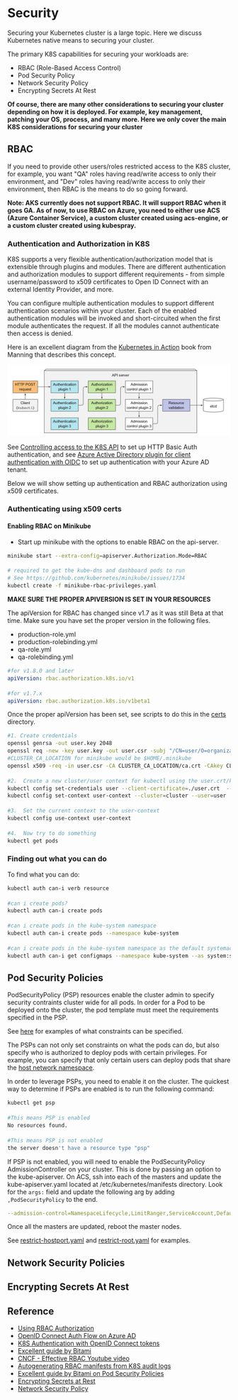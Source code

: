 # Security #

Securing your Kubernetes cluster is a large topic.  Here we discuss Kubernetes native means to securing your cluster.  

The primary K8S capabilities for securing your workloads are:

- RBAC (Role-Based Access Control)
- Pod Security Policy
- Network Security Policy
- Encrypting Secrets At Rest

**Of course, there are many other considerations to securing your cluster depending on how it is deployed. For example, key management, patching your OS, process, and many more.  Here we only cover the main K8S considerations for securing your cluster**

## RBAC ##

If you need to provide other users/roles restricted access to the K8S cluster, for example, you want "QA" roles having read/write access to only their environment, and "Dev" roles having read/write access to only their environment, then RBAC is the means to do so going forward.

**Note: AKS currently does not support RBAC. It will support RBAC when it goes GA.  As of now, to use RBAC on Azure, you need to either use ACS (Azure Container Service), a custom cluster created using acs-engine, or a custom cluster created using kubespray.**

### Authentication and Authorization in K8S ###

K8S supports a very flexible authentication/authorization model that is extensible through plugins and modules.  There are different authentication and authorization modules to support different requirements - from simple username/password to x509 certificates to Open ID Connect with an external Identity Provider, and more.

You can configure multiple authentication modules to support different authentication scenarios within your cluster.  Each of the enabled authentication modules will be invoked and short-circuited when the first module authenticates the request.  If all the modules cannot authenticate then access is denied.

Here is an excellent diagram from the [Kubernetes in Action](https://www.manning.com/books/kubernetes-in-action) book from Manning that describes this concept.

![access-control-overview](./authentication_authorization.png)

See [Controlling access to the K8S API](https://kubernetes.io/docs/admin/accessing-the-api/) to set up HTTP Basic Auth authentication, and see [Azure Active Directory plugin for client authentication with OIDC](https://github.com/kubernetes/client-go/tree/master/plugin/pkg/client/auth/azure) to set up authentication with your Azure AD tenant.

Below we will show setting up authentication and RBAC authorization using x509 certificates.

### Authenticating using x509 certs ###

#### Enabling RBAC on Minikube ####

- Start up minikube with the options to enable RBAC on the api-server.

```sh
minikube start --extra-config=apiserver.Authorization.Mode=RBAC

# required to get the kube-dns and dashboard pods to run
# See https://github.com/kubernetes/minikube/issues/1734
kubectl create -f minikube-rbac-privileges.yaml
```

**MAKE SURE THE PROPER APIVERSION IS SET IN YOUR RESOURCES**

The apiVersion for RBAC has changed since v1.7 as it was still Beta at that time. Make sure you have set the proper version in the following files.

- production-role.yml
- production-rolebinding.yml
- qa-role.yml
- qa-rolebinding.yml

```yaml
#for v1.8.0 and later
apiVersion: rbac.authorization.k8s.io/v1

#for v1.7.x
apiVersion: rbac.authorization.k8s.io/v1beta1
```

Once the proper apiVersion has been set, see scripts to do this in the [certs](./certs) directory.

```sh
#1. Create credentials
openssl genrsa -out user.key 2048
openssl req -new -key user.key -out user.csr -subj "/CN=user/O=organization"
#CLUSTER_CA_LOCATION for minikube would be $HOME/.minikube
openssl x509 -req -in user.csr -CA CLUSTER_CA_LOCATION/ca.crt -CAkey CLUSTER_CA_LOCATION/ca.key -CAcreateserial -out user.crt -days 500

#2.  Create a new cluster/user context for kubectl using the user.crt/key that was just created
kubectl config set-credentials user --client-certificate=./user.crt  --client-key=./user.key
kubectl config set-context user-context --cluster=cluster --user=user

#3.  Set the current context to the user-context
kubectl config use-context user-context

#4.  Now try to do something
kubectl get pods
```

### Finding out what you can do ###

To find what you can do:

```sh
kubectl auth can-i verb resource

#can i create pods?
kubectl auth can-i create pods

#can i create pods in the kube-system namespace
kubectl auth can-i create pods --namespace kube-system

#can i create pods in the kube-system namespace as the default systemaccount user?
kubectl auth can-i get configmaps --namespace kube-system --as system:serviceaccount:kube-system:default
```

## Pod Security Policies ##

PodSecurityPolicy (PSP) resources enable the cluster admin to specify security contraints cluster wide for all pods.  In order for a Pod to be deployed onto the cluster, the pod template must meet the requirements specified in the PSP.

See [here](https://kubernetes.io/docs/concepts/policy/pod-security-policy/#what-is-a-pod-security-policy) for examples of what constraints can be specified. 

The PSPs can not only set constraints on what the pods can do, but also specify who is authorized to deploy pods with certain privileges.  For example, you can specify that only certain users can deploy pods that share the [host network namespace](https://kubernetes.io/docs/concepts/policy/pod-security-policy/#host-namespaces).

In order to leverage PSPs, you need to enable it on the cluster.  The quickest way to determine if PSPs are enabled is to run the following command:

```sh
kubectl get psp

#This means PSP is enabled
No resources found.

#This means PSP is not enabled
the server doesn't have a resource type "psp"
```
If PSP is not enabled, you will need to enable the PodSecurityPolicy AdmissionController on your cluster.  This is done by passing an option to the kube-apiserver.  On ACS, ssh into each of the masters and update the kube-apiserver.yaml located at /etc/kubernetes/manifests directory.  Look for the `args:` field and update the following arg by adding `,PodSecurityPolicy` to the end.

```yaml
--admission-control=NamespaceLifecycle,LimitRanger,ServiceAccount,DefaultStorageClass...
```
Once all the masters are updated, reboot the master nodes.

See [restrict-hostport.yaml](./restrict-hostport.yaml) and [restrict-root.yaml](./restrict-root.yaml) for examples.

## Network Security Policies ## 

## Encrypting Secrets At Rest ##


## Reference ##

- [Using RBAC Authorization](https://kubernetes.io/docs/admin/authorization/rbac/)
- [OpenID Connect Auth Flow on Azure AD](https://docs.microsoft.com/en-us/azure/active-directory/develop/active-directory-protocols-openid-connect-code)
- [K8S Authentication with OpenID Connect tokens](https://kubernetes.io/docs/admin/authentication/#openid-connect-tokens)
- [Excellent guide by Bitami](https://docs.bitnami.com/kubernetes/how-to/configure-rbac-in-your-kubernetes-cluster/)
- [CNCF - Effective RBAC Youtube video](https://www.youtube.com/watch?v=Nw1ymxcLIDI)
- [Autogenerating RBAC manifests from K8S audit logs](https://github.com/liggitt/audit2rbac)
- [Excellent guide by Bitami on Pod Security Policies](https://docs.bitnami.com/kubernetes/how-to/secure-kubernetes-cluster-psp/)
- [Encrypting Secrets at Rest](https://kubernetes.io/docs/tasks/administer-cluster/encrypt-data/)
- [Network Security Policy](https://kubernetes.io/docs/tasks/administer-cluster/declare-network-policy/)